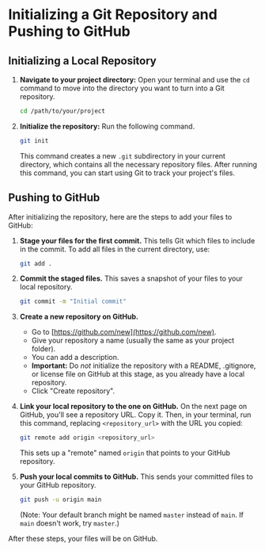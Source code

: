 # Initializing a Git Repository and Pushing to GitHub

## Initializing a Local Repository

1.  **Navigate to your project directory:**
    Open your terminal and use the `cd` command to move into the directory you want to turn into a Git repository.

    ```bash
    cd /path/to/your/project
    ```

2.  **Initialize the repository:**
    Run the following command.

    ```bash
    git init
    ```

    This command creates a new `.git` subdirectory in your current directory, which contains all the necessary repository files. After running this command, you can start using Git to track your project's files.

## Pushing to GitHub

After initializing the repository, here are the steps to add your files to GitHub:

1.  **Stage your files for the first commit.** This tells Git which files to include in the commit. To add all files in the current directory, use:
    ```bash
    git add .
    ```

2.  **Commit the staged files.** This saves a snapshot of your files to your local repository.
    ```bash
    git commit -m "Initial commit"
    ```

3.  **Create a new repository on GitHub.**
    *   Go to [https://github.com/new](https://github.com/new).
    *   Give your repository a name (usually the same as your project folder).
    *   You can add a description.
    *   **Important:** Do *not* initialize the repository with a README, .gitignore, or license file on GitHub at this stage, as you already have a local repository.
    *   Click "Create repository".

4.  **Link your local repository to the one on GitHub.**
    On the next page on GitHub, you'll see a repository URL. Copy it. Then, in your terminal, run this command, replacing `<repository_url>` with the URL you copied:
    ```bash
    git remote add origin <repository_url>
    ```
    This sets up a "remote" named `origin` that points to your GitHub repository.

5.  **Push your local commits to GitHub.**
    This sends your committed files to your GitHub repository.
    ```bash
    git push -u origin main
    ```
    (Note: Your default branch might be named `master` instead of `main`. If `main` doesn't work, try `master`.)

After these steps, your files will be on GitHub.

